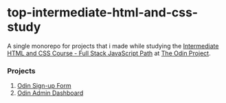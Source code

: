 # top-intermediate-html-and-css-study

A single monorepo for projects that i made while studying the [Intermediate HTML and CSS Course - Full Stack JavaScript Path](https://www.theodinproject.com/paths/full-stack-javascript/courses/intermediate-html-and-css/) at [The Odin Project](https://www.theodinproject.com/).

### Projects

1. [Odin Sign-up Form](https://hussein-m-kandil.github.io/top-intermediate-html-and-css-study/odin-sign-up-form/index.html)
2. [Odin Admin Dashboard](https://hussein-m-kandil.github.io/top-intermediate-html-and-css-study/odin-admin-dashboard/index.html)
